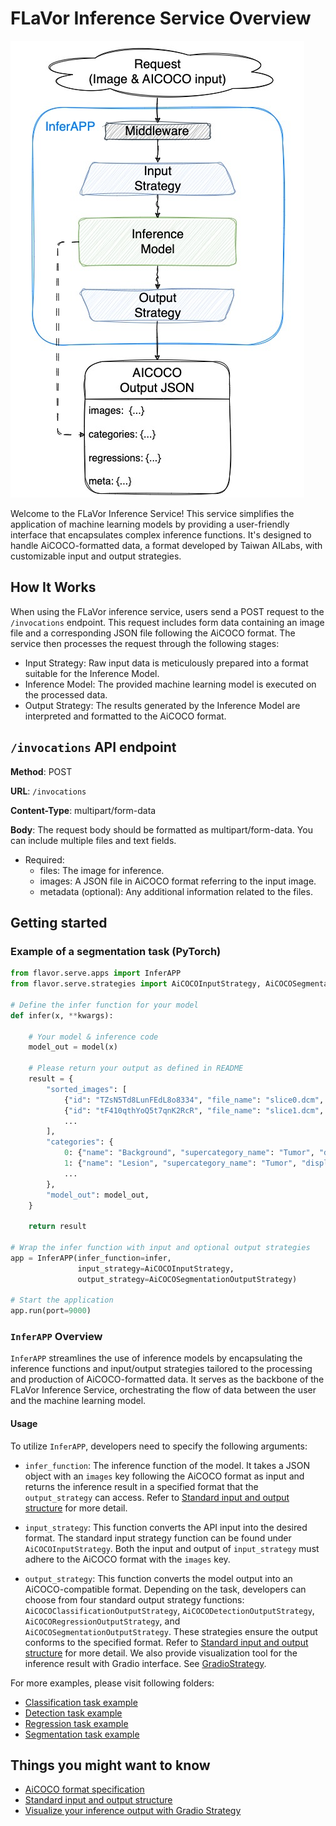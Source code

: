 # FLaVor Inference Service Overview

![overview](overview.jpg)

Welcome to the FLaVor Inference Service! This service simplifies the application of machine learning models by providing a user-friendly interface that encapsulates complex inference functions. It's designed to handle AiCOCO-formatted data, a format developed by Taiwan AILabs, with customizable input and output strategies.

## How It Works

When using the FLaVor inference service, users send a POST request to the `/invocations` endpoint. This request includes form data containing an image file and a corresponding JSON file following the AiCOCO format. The service then processes the request through the following stages:

* Input Strategy: Raw input data is meticulously prepared into a format suitable for the Inference Model.
* Inference Model: The provided machine learning model is executed on the processed data.
* Output Strategy: The results generated by the Inference Model are interpreted and formatted to the AiCOCO format.

## `/invocations` API endpoint

**Method**: POST

**URL**: `/invocations`

**Content-Type**: multipart/form-data

**Body**: The request body should be formatted as multipart/form-data. You can include multiple files and text fields.

* Required:
  * files: The image for inference.
  * images: A JSON file in AiCOCO format referring to the input image.
  * metadata (optional): Any additional information related to the files.

## Getting started

### Example of a segmentation task (PyTorch)

```python
from flavor.serve.apps import InferAPP
from flavor.serve.strategies import AiCOCOInputStrategy, AiCOCOSegmentationOutputStrategy

# Define the infer function for your model
def infer(x, **kwargs):

    # Your model & inference code
    model_out = model(x)

    # Please return your output as defined in README
    result = {
        "sorted_images": [
            {"id": "TZsN5Td8LunFEdL8o8334", "file_name": "slice0.dcm", "index": 0, ...},
            {"id": "tF410qthYoQ5t7qnK2RcR", "file_name": "slice1.dcm", "index": 1, ...},
            ...
        ],
        "categories": {
            0: {"name": "Background", "supercategory_name": "Tumor", "display": False},
            1: {"name": "Lesion", "supercategory_name": "Tumor", "display": True},
            ...
        },
        "model_out": model_out,
    }

    return result

# Wrap the infer function with input and optional output strategies
app = InferAPP(infer_function=infer,
               input_strategy=AiCOCOInputStrategy,
               output_strategy=AiCOCOSegmentationOutputStrategy)

# Start the application
app.run(port=9000)
```

### `InferAPP` Overview

`InferAPP` streamlines the use of inference models by encapsulating the inference functions and input/output strategies tailored to the processing and production of AiCOCO-formatted data. It serves as the backbone of the FLaVor Inference Service, orchestrating the flow of data between the user and the machine learning model.

#### Usage

To utilize `InferAPP`, developers need to specify the following arguments:

* `infer_function`: The inference function of the model. It takes a JSON object with an `images` key following the AiCOCO format as input and returns the inference result in a specified format that the `output_strategy` can access. Refer to [Standard input and output structure](input_output_structure.md) for more detail.

* `input_strategy`: This function converts the API input into the desired format. The standard input strategy function can be found under `AiCOCOInputStrategy`. Both the input and output of `input_strategy` must adhere to the AiCOCO format with the `images` key.

* `output_strategy`: This function converts the model output into an AiCOCO-compatible format. Depending on the task, developers can choose from four standard output strategy functions: `AiCOCOClassificationOutputStrategy`, `AiCOCODetectionOutputStrategy`, `AiCOCORegressionOutputStrategy`, and `AiCOCOSegmentationOutputStrategy`. These strategies ensure the output conforms to the specified format. Refer to [Standard input and output structure](input_output_structure.md) for more detail. We also provide visualization tool for the inference result with Gradio interface. See [GradioStrategy](./gradio_example/README.md).

For more examples, please visit following folders:

* [Classification task example](./classification_example/README.md)
* [Detection task example](./detection_example/README.md)
* [Regression task example](./regression_example/README.md)
* [Segmentation task example](./segmentation_example/README.md)

## Things you might want to know

* [AiCOCO format specification](AiCOCO_spec.md)
* [Standard input and output structure](input_output_structure.md)
* [Visualize your inference output with Gradio Strategy](./gradio_example/README.md)
